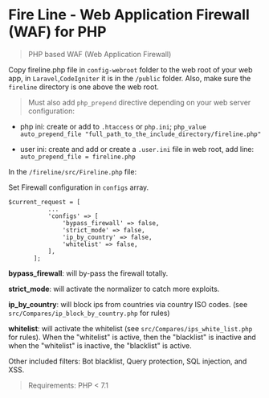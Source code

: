 # Fire Line - Web Application Firewall (WAF) for PHP

> PHP based WAF (Web Application Firewall)

Copy fireline.php file in `config-webroot` folder to the web root of your web app, in `Laravel`,`CodeIgniter` it is in the `/public` folder. Also, make sure the `fireline` directory is one above the web root.

> Must also add `php_prepend` directive depending on your web server configuration:

* php ini: create or add to `.htaccess` or `php.ini`; `php_value auto_prepend_file "full_path_to_the_include_directory/fireline.php"`

* user ini: create and add or create a `.user.ini` file in web root, add line: `auto_prepend_file = fireline.php`

In the `/fireline/src/Fireline.php` file:

Set Firewall configuration in `configs` array.

 ````
$current_request = [
            ...
            'configs' => [
                'bypass_firewall' => false,
                'strict_mode' => false,
                'ip_by_country' => false,
                'whitelist' => false,
            ],
        ]; 
````
__bypass_firewall__: will by-pass the firewall totally.

__strict_mode__: will activate the normalizer to catch more exploits.

__ip_by_country__: will block ips from countries via country ISO codes. (see `src/Compares/ip_block_by_country.php` for rules)

__whitelist__: will activate the whitelist (see `src/Compares/ips_white_list.php` for rules). When the "whitelist" is active, then the "blacklist" is inactive and when the "whitelist" is inactive, the "blacklist" is active. 

Other included filters: Bot blacklist, Query protection, SQL injection, and XSS. 

> Requirements: PHP < 7.1 